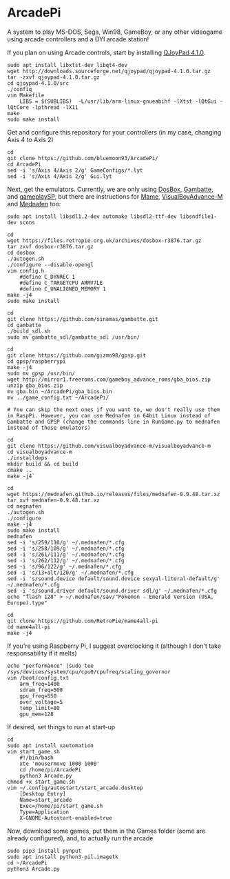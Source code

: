 # ArcadePi
A system to play MS-DOS, Sega, Win98, GameBoy, or any other videogame using arcade controllers and a DYI arcade station!

If you plan on using Arcade controls, start by installing [QJoyPad 4.1.0](http://qjoypad.sourceforge.net/#download). 

    sudo apt install libxtst-dev libqt4-dev
    wget http://downloads.sourceforge.net/qjoypad/qjoypad-4.1.0.tar.gz
    tar -zxvf qjoypad-4.1.0.tar.gz 
    cd qjoypad-4.1.0/src
    ./config
    vim Makefile
        LIBS = $(SUBLIBS)  -L/usr/lib/arm-linux-gnueabihf -lXtst -lQtGui -lQtCore -lpthread -lX11
    make
    sudo make install
    
Get and configure this repository for your controllers (in my case, changing Axis 4 to Axis 2)

    cd
    git clone https://github.com/bluemoon93/ArcadePi/
    cd ArcadePi
    sed -i 's/Axis 4/Axis 2/g' GameConfigs/*.lyt
    sed -i 's/Axis 4/Axis 2/g' Gui.lyt
    
Next, get the emulators. Currently, we are only using [DosBox](https://www.dosbox.com/), [Gambatte](https://github.com/sinamas/gambatte), and [gameplaySP](https://github.com/gizmo98/gpsp), but there are instructions for [Mame](http://mamedev.org/), [VisualBoyAdvance-M](https://github.com/visualboyadvance-m/visualboyadvance-m) and [Mednafen](https://mednafen.github.io/) too:
    
    sudo apt install libsdl1.2-dev automake libsdl2-ttf-dev libsndfile1-dev scons
    
    cd
    wget https://files.retropie.org.uk/archives/dosbox-r3876.tar.gz
    tar zxvf dosbox-r3876.tar.gz
    cd dosbox
    ./autogen.sh
    ./configure --disable-opengl
    vim config.h
        #define C_DYNREC 1
        #define C_TARGETCPU ARMV7LE
        #define C_UNALIGNED_MEMORY 1
    make -j4
    sudo make install
    
    cd
    git clone https://github.com/sinamas/gambatte.git
    cd gambatte
    ./build_sdl.sh
    sudo mv gambatte_sdl/gambatte_sdl /usr/bin/
    
    cd
    git clone https://github.com/gizmo98/gpsp.git
    cd gpsp/raspberrypi
    make -j4
    sudo mv gpsp /usr/bin/
    wget http://mirror1.freeroms.com/gameboy_advance_roms/gba_bios.zip
    unzip gba_bios.zip
    mv gba.bin ~/ArcadePi/gba_bios.bin
    mv ../game_config.txt ~/ArcadePi/

    # You can skip the next ones if you want to, we don't really use them in RaspPi. However, you can use Mednafen in 64bit Linux instead of Gambatte and GPSP (change the commands line in RunGame.py to mednafen instead of those emulators)
    
    cd
    git clone https://github.com/visualboyadvance-m/visualboyadvance-m
    cd visualboyadvance-m
    ./installdeps
    mkdir build && cd build
    cmake ..
    make -j4`
    
    cd
    wget https://mednafen.github.io/releases/files/mednafen-0.9.48.tar.xz
    tar xvf mednafen-0.9.48.tar.xz
    cd megnafen
    ./autogen.sh
    ./configure
    make -j4
    sudo make install
    mednafen
    sed -i 's/259/110/g' ~/.mednafen/*.cfg
    sed -i 's/258/109/g' ~/.mednafen/*.cfg
    sed -i 's/261/111/g' ~/.mednafen/*.cfg
    sed -i 's/262/112/g' ~/.mednafen/*.cfg
    sed -i 's/96/122/g' ~/.mednafen/*.cfg
    sed -i 's/13+alt/120/g' ~/.mednafen/*.cfg
    sed -i 's/sound.device default/sound.device sexyal-literal-default/g' ~/.mednafen/*.cfg
    sed -i 's/sound.driver default/sound.driver sdl/g' ~/.mednafen/*.cfg
    echo "flash 128" > ~/.mednafen/sav/"Pokemon - Emerald Version (USA, Europe).type"
    
    cd
    git clone https://github.com/RetroPie/mame4all-pi
    cd mame4all-pi
    make -j4
    
If you're using Raspberry Pi, I suggest overclocking it (although I don't take responsability if it melts)

    echo "performance" |sudo tee /sys/devices/system/cpu/cpu0/cpufreq/scaling_governor
    vim /boot/config.txt
        arm_freq=1400
        sdram_freq=500
        gpu_freq=550
        over_voltage=5
        temp_limit=80
        gpu_mem=128
    
If desired, set things to run at start-up
    
    cd
    sudo apt install xautomation
    vim start_game.sh
        #!/bin/bash
        xte 'mousermove 1000 1000'
        cd /home/pi/ArcadePi
        python3 Arcade.py
    chmod +x start_game.sh 
    vim ~/.config/autostart/start_arcade.desktop
        [Desktop Entry]
        Name=start_arcade
        Exec=/home/pi/start_game.sh
        Type=Application
        X-GNOME-Autostart-enabled=true

    
Now, download some games, put them in the Games folder (some are already configured), and, to actually run the arcade

    sudo pip3 install pynput
    sudo apt install python3-pil.imagetk
    cd ~/ArcadePi
    python3 Arcade.py


